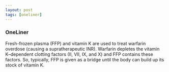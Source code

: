 ```yaml
---
layout: post
tags: [oneliner]
---
```



### OneLiner

Fresh-frozen plasma (FFP) and vitamin K are used to treat warfarin overdose (causing a supratherapeutic INR). Warfarin depletes the vitamin K–dependent clotting factors (II, VII, IX, and X) and FFP contains these factors. So, typically, FFP is given as a bridge until the body can build up its stock of vitamin K.

